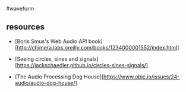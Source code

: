 #waveform


## resources

- [Boris Smus's Web Audio API book][http://chimera.labs.oreilly.com/books/1234000001552/index.html]

- [Seeing circles, sines and signals][https://jackschaedler.github.io/circles-sines-signals/]

- [The Audio Processing Dog House][https://www.objc.io/issues/24-audio/audio-dog-house/]